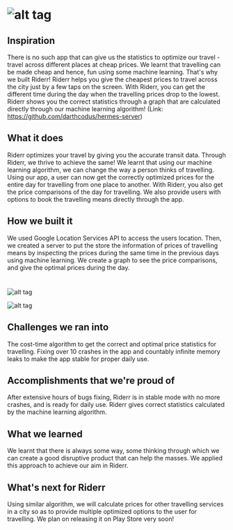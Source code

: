 # ![alt tag](https://s11.postimg.org/7aez59fir/Untitled.png)

## **Inspiration**
There is no such app that can give us the statistics to optimize our travel - travel across different places at cheap prices. We learnt that travelling can be made cheap and hence, fun using some machine learning. That's why we built Riderr! Riderr helps you give the cheapest prices to travel across the city just by a few taps on the screen. With Riderr, you can get the different time during the day when the travelling prices drop to the lowest. Riderr shows you the correct statistics through a graph that are calculated directly through our machine learning algorithm! (Link: https://github.com/darthcodus/hermes-server)

## **What it does**
Riderr optimizes your travel by giving you the accurate transit data. Through Riderr, we thrive to achieve the same! We learnt that using our machine learning algorithm, we can change the way a person thinks of travelling. Using our app, a user can now get the correctly optimized prices for the entire day for travelling from one place to another. With Riderr, you also get the price comparisons of the day for travelling. We also provide users with options to book the travelling means directly through the app.

## How we built it
We used Google Location Services API to access the users location. Then, we created a server to put the store the information of prices of travelling means by inspecting the prices during the same time in the previous days using machine learning. We create a graph to see the price comparisons, and give the optimal prices during the day.
#
![alt tag](https://s23.postimg.org/ct0vlw4bf/Untitled1.png)

![alt tag](https://s24.postimg.org/wyosxauhh/Untitled2.png)

## Challenges we ran into
The cost-time algorithm to get the correct and optimal price statistics for travelling.
Fixing over 10 crashes in the app and countably infinite memory leaks to make the app stable for proper daily use.

## Accomplishments that we're proud of
After extensive hours of bugs fixing, Riderr is in stable mode with no more crashes, and is ready for daily use.
Riderr gives correct statistics calculated by the machine learning algorithm.

## What we learned
We learnt that there is always some way, some thinking through which we can create a good disruptive product that can help the masses.  We applied this approach to achieve our aim in Riderr.

## What's next for Riderr
Using similar algorithm, we will calculate prices for other travelling services in a city so as to provide multiple optimized options to the user for travelling. We plan on releasing it on Play Store very soon!
